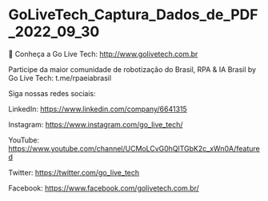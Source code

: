 # GoLiveTech_Captura_Dados_de_PDF_2022_09_30

🚀 Conheça a Go Live Tech: http://www.golivetech.com.br 

Participe da maior comunidade de robotização do Brasil, RPA & IA Brasil by Go Live Tech: t.me/rpaeiabrasil 
 
Siga nossas redes sociais:

LinkedIn: https://www.linkedin.com/company/6641315

Instagram: https://www.instagram.com/go_live_tech/

YouTube: https://www.youtube.com/channel/UCMoLCvG0hQlTGbK2c_xWn0A/featured

Twitter: https://twitter.com/go_live_tech

Facebook: https://www.facebook.com/golivetech.com.br/ 
